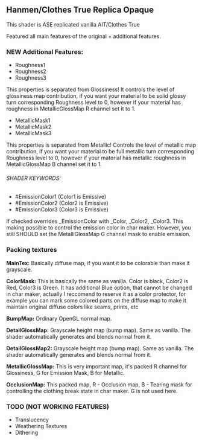 ## Hanmen/Clothes True Replica Opaque
This shader is ASE replicated vanilla AIT/Clothes True

Featured all main features of the original + additional features.




### NEW Additional Features:

- Roughness1
- Roughness2
- Roughness3

This properties is separated from Glossiness! It controls the level of glossiness map contribution, if you want your material to be solid glossy turn corresponding Roughness level to 0, however if your material has roughness in MetallicGlossMap R channel set it to 1.

- MetallicMask1
- MetallicMask2
- MetallicMask3

This properties is separated from Metallic! Controls the level of metallic map contribution, if you want your material to be full metallic turn corresponding Roughness level to 0, however if your material has metallic roughness in MetallicGlossMap B channel set it to 1.

###### SHADER KEYWORDS:

- #EmissionColor1 (Color1 is Emissive)
- #EmissionColor2 (Color2 is Emissive)
- #EmissionColor3 (Color3 is Emissive)
 
If checked overrides _EmissionColor with _Color, _Color2, _Color3. This making possible to control the emission color in char maker. However, you still SHOULD set the MetalliGlossMap G channel mask to enable emission. 
 
 
 
### Packing textures

**MainTex:** Basically diffuse map, if you want it to be colorable than make it grayscale.

**ColorMask:** This is basically the same as vanilla. Color is black, Color2 is Red, Color3 is Green. It has additional Blue option, that cannot be changed in char maker, actually I reccomend to reserve it as a color protector, for example you can mark some colored parts on the diffuse map to make it maintain original diffuse colors like seams, prints, etc

**BumpMap:** Ordinary OpenGL normal map.

**DetailGlossMap:** Grayscale height map (bump map). Same as vanilla. The shader automatically generates and blends normal from it.

**DetailGlossMap2:** Grayscale height map (bump map). Same as vanilla. The shader automatically generates and blends normal from it.

**MetallicGlossMap:** This is very important map, it's packed R channel for Glossiness, G for Emission Mask, B for Metallic.

**OcclusionMap:** This packed map, R - Occlusion map, B - Tearing mask for controlling the clothing break state in char maker. G is not used here.



### TODO (NOT WORKING FEATURES)

- Translucency
- Weathering Textures
- Dithering
